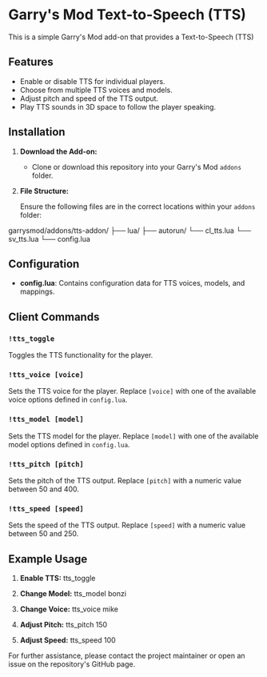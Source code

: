 # Garry's Mod Text-to-Speech (TTS)

This is a simple Garry's Mod add-on that provides a Text-to-Speech (TTS)

## Features

- Enable or disable TTS for individual players.
- Choose from multiple TTS voices and models.
- Adjust pitch and speed of the TTS output.
- Play TTS sounds in 3D space to follow the player speaking.

## Installation

1. **Download the Add-on:**

   - Clone or download this repository into your Garry's Mod `addons` folder.

2. **File Structure:**

   Ensure the following files are in the correct locations within your `addons` folder:

garrysmod/addons/tts-addon/ ├── lua/ ├── autorun/ └── cl_tts.lua └── sv_tts.lua └── config.lua


## Configuration

- **config.lua**: Contains configuration data for TTS voices, models, and mappings.

## Client Commands

### `!tts_toggle`
Toggles the TTS functionality for the player.

### `!tts_voice [voice]`
Sets the TTS voice for the player. Replace `[voice]` with one of the available voice options defined in `config.lua`.

### `!tts_model [model]`
Sets the TTS model for the player. Replace `[model]` with one of the available model options defined in `config.lua`.

### `!tts_pitch [pitch]`
Sets the pitch of the TTS output. Replace `[pitch]` with a numeric value between 50 and 400.

### `!tts_speed [speed]`
Sets the speed of the TTS output. Replace `[speed]` with a numeric value between 50 and 250.

## Example Usage

1. **Enable TTS:**
tts_toggle

2. **Change Model:**
tts_model bonzi

3. **Change Voice:**
tts_voice mike

4. **Adjust Pitch:**
tts_pitch 150

5. **Adjust Speed:**
tts_speed 100

For further assistance, please contact the project maintainer or open an issue on the repository's GitHub page.

